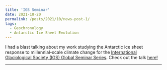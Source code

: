 ```yaml
---
title: 'IGS Seminar'
date: 2021-10-20
permalink: /posts/2021/10/news-post-1/
tags:
  - Geochronology
  - Antarctic Ice Sheet Evolution
---
```


I had a blast talking about my work studying the Antarctic ice sheet response to millennial-scale climate change for the [International Glaciological Society (IGS) Global Seminar Series](https://www.igsoc.org/igswebinar/). Check out the talk [<u>here!</u>](https://www.youtube.com/watch?v=Xe1w6HTrcp4&t=38se)

------
